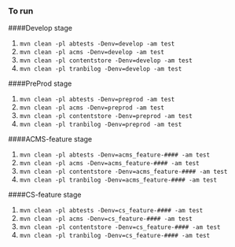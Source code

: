 ### To run

####Develop stage
1. `mvn clean -pl abtests -Denv=develop -am test`
2. `mvn clean -pl acms -Denv=develop -am test`
3. `mvn clean -pl contentstore -Denv=develop -am test`
4. `mvn clean -pl tranbilog -Denv=develop -am test`

####PreProd stage
1. `mvn clean -pl abtests -Denv=preprod -am test`
2. `mvn clean -pl acms -Denv=preprod -am test`
3. `mvn clean -pl contentstore -Denv=preprod -am test`
4. `mvn clean -pl tranbilog -Denv=preprod -am test`

####ACMS-feature stage
1. `mvn clean -pl abtests -Denv=acms_feature-#### -am test`
2. `mvn clean -pl acms -Denv=acms_feature-#### -am test`
3. `mvn clean -pl contentstore -Denv=acms_feature-#### -am test`
4. `mvn clean -pl tranbilog -Denv=acms_feature-#### -am test`

####CS-feature stage
1. `mvn clean -pl abtests -Denv=cs_feature-#### -am test`
2. `mvn clean -pl acms -Denv=cs_feature-#### -am test`
3. `mvn clean -pl contentstore -Denv=cs_feature-#### -am test`
4. `mvn clean -pl tranbilog -Denv=cs_feature-#### -am test`